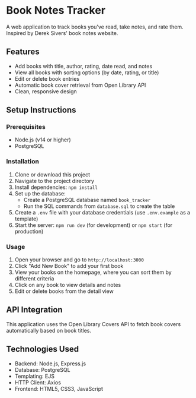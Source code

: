 # Book Notes Tracker

A web application to track books you've read, take notes, and rate them. Inspired by Derek Sivers' book notes website.

## Features

- Add books with title, author, rating, date read, and notes
- View all books with sorting options (by date, rating, or title)
- Edit or delete book entries
- Automatic book cover retrieval from Open Library API
- Clean, responsive design

## Setup Instructions

### Prerequisites

- Node.js (v14 or higher)
- PostgreSQL

### Installation

1. Clone or download this project
2. Navigate to the project directory
3. Install dependencies: `npm install`
4. Set up the database:
   - Create a PostgreSQL database named `book_tracker`
   - Run the SQL commands from `database.sql` to create the table
5. Create a `.env` file with your database credentials (use `.env.example` as a template)
6. Start the server: `npm run dev` (for development) or `npm start` (for production)

### Usage

1. Open your browser and go to `http://localhost:3000`
2. Click "Add New Book" to add your first book
3. View your books on the homepage, where you can sort them by different criteria
4. Click on any book to view details and notes
5. Edit or delete books from the detail view

## API Integration

This application uses the Open Library Covers API to fetch book covers automatically based on book titles.

## Technologies Used

- Backend: Node.js, Express.js
- Database: PostgreSQL
- Templating: EJS
- HTTP Client: Axios
- Frontend: HTML5, CSS3, JavaScript